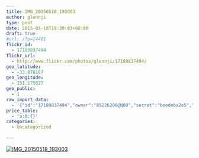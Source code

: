 ```yaml
---
title: IMG_20150518_193003
author: glennji
type: post
date: 2015-05-18T19:30:03+00:00
draft: true
#url: /?p=14461
flickr_id:
  - 17189837494
flickr_url:
  - http://www.flickr.com/photos/glennji/17189837494/
geo_latitude:
  - -33.878187
geo_longitude:
  - 151.175827
geo_public:
  - 1
raw_import_data:
  - '{"id":"17189837494","owner":"85226206@N00","secret":"beedeba2e5","server":"5348","farm":6,"title":"IMG_20150518_193003","ispublic":0,"isfriend":0,"isfamily":0,"description":{"_content":""},"dateupload":"1431941434","lastupdate":"1431941442","datetaken":"2015-05-18 19:30:03","datetakengranularity":"0","datetakenunknown":"0","ownername":"glennji","tags":"","machine_tags":"","originalsecret":"608fac2784","originalformat":"jpg","latitude":"-33.878187","longitude":"151.175827","accuracy":"16","context":0,"place_id":"qRcYmO1QUrMZuclZ","woeid":"1094076","geo_is_family":0,"geo_is_friend":0,"geo_is_contact":0,"geo_is_public":0,"media":"photo","media_status":"ready","url_o":"https://farm6.staticflickr.com/5348/17189837494_608fac2784_o.jpg","height_o":"4160","width_o":"3120"}'
price_table:
  - 'a:0:{}'
categories:
  - Uncategorized

---
```

<p class="flickr-image">
  <a href="http://www.flickr.com/photos/glennji/17189837494/" class="flickr-link"><img src="http://i2.wp.com/glennji.com/wp-content/uploads/2015/05/17189837494_608fac2784_o.jpg?fit=1024%2C1024" width="" height="" alt="IMG_20150518_193003" class="keyring-img" /></a>
</p>

